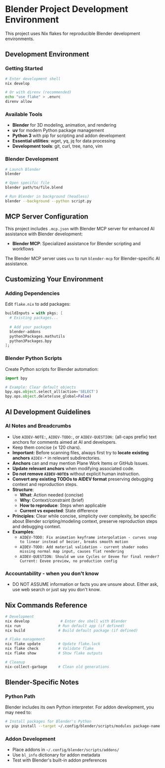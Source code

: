 # Blender Project Development Environment

This project uses Nix flakes for reproducible Blender development environments.

## Development Environment

### Getting Started
```bash
# Enter development shell
nix develop

# Or with direnv (recommended)
echo "use flake" > .envrc
direnv allow
```

### Available Tools
- **Blender** for 3D modeling, animation, and rendering
- **uv** for modern Python package management
- **Python 3** with pip for scripting and addon development
- **Essential utilities**: wget, yq, jq for data processing
- **Development tools**: git, curl, tree, nano, vim

### Blender Development
```bash
# Launch Blender
blender

# Open specific file
blender path/to/file.blend

# Run Blender in background (headless)
blender --background --python script.py
```

## MCP Server Configuration

This project includes `.mcp.json` with Blender MCP server for enhanced AI assistance with Blender development:
- **Blender MCP**: Specialized assistance for Blender scripting and workflows

The Blender MCP server uses `uvx` to run `blender-mcp` for Blender-specific AI assistance.

## Customizing Your Environment

### Adding Dependencies
Edit `flake.nix` to add packages:
```nix
buildInputs = with pkgs; [
  # Existing packages...
  
  # Add your packages
  blender-addons
  python3Packages.mathutils
  python3Packages.bpy
];
```

### Blender Python Scripts
Create Python scripts for Blender automation:
```python
import bpy

# Example: Clear default objects
bpy.ops.object.select_all(action='SELECT')
bpy.ops.object.delete(use_global=False)
```

## AI Development Guidelines

### AI Notes and Breadcrumbs
- Use `AIDEV-NOTE:`, `AIDEV-TODO:`, or `AIDEV-QUESTION:` (all-caps prefix) text anchors for comments aimed at AI and developers.
- Keep them concise (≤ 120 chars).
- **Important:** Before scanning files, always first try to **locate existing anchors** `AIDEV-*` in relevant subdirectories.
- **Anchors** can and may mention Plane Work Items or GitHub Issues.
- **Update relevant anchors** when modifying associated code.
- **Do not remove `AIDEV-NOTE`s** without explicit human instruction.
- **Convert any existing TODOs to AIDEV format** preserving debugging context and reproduction steps.
- **Structure**:
  - **What**: Action needed (concise)
  - **Why**: Context/constraint (brief)
  - **How to reproduce**: Steps when applicable
  - **Current vs expected**: State difference
- **Principles**: Clear while concise, simplicity over complexity, be specific about Blender scripting/modeling context, preserve reproduction steps and debugging context.
- **Examples**:
  - `AIDEV-TODO: Fix animation keyframe interpolation - curves snap to linear instead of bezier, breaks smooth motion`
  - `AIDEV-TODO: Add material validation - current shader nodes missing normal map input, causes flat rendering`
  - `AIDEV-QUESTION: Should we use Cycles or Eevee for final render? Current: Eevee preview, no production config`

### Accountability - when you don't know
- DO NOT ASSUME information or facts you are unsure about. Either ask, use web search or just say you don't know.

## Nix Commands Reference

```bash
# Development
nix develop              # Enter dev shell with Blender
nix run                 # Run default app (if defined)
nix build               # Build default package (if defined)

# Flake management
nix flake update        # Update flake.lock
nix flake check         # Validate flake
nix flake show          # Show flake outputs

# Cleanup
nix-collect-garbage     # Clean old generations
```

## Blender-Specific Notes

### Python Path
Blender includes its own Python interpreter. For addon development, you may need to:
```bash
# Install packages for Blender's Python
uv pip install --target ~/.config/blender/scripts/modules package-name
```

### Addon Development
- Place addons in `~/.config/blender/scripts/addons/`
- Use `bl_info` dictionary for addon metadata
- Test with Blender's built-in addon preferences